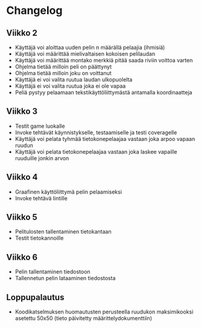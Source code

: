 # Changelog
## Viikko 2
- Käyttäjä voi aloittaa uuden pelin n määrällä pelaajia (ihmisiä)
- Käyttäjä voi määrittää mielivaltaisen kokoisen pelilaudan
- Käyttäjä voi määrittää montako merkkiä pitää saada riviin voittoa varten
- Ohjelma tietää milloin peli on päättynyt
- Ohjelma tietää milloin joku on voittanut
- Käyttäjä ei voi valita ruutua laudan ulkopuolelta
- Käyttäjä ei voi valita ruutua joka ei ole vapaa
- Peliä pystyy pelaamaan tekstikäyttöliittymästä antamalla koordinaatteja
## Viikko 3
- Testit game luokalle
- Invoke tehtävät käynnistykselle, testaamiselle ja testi coveragelle
- Käyttäjä voi pelata tyhmää tietokonepelaajaa vastaan joka arpoo vapaan ruudun
- Käyttäjä voi pelata tietokonepelaajaa vastaan joka laskee vapaille ruuduille jonkin arvon
## Viikko 4
- Graafinen käyttöliittymä pelin pelaamiseksi
- Invoke tehtävä lintille
## Viikko 5
- Pelitulosten tallentaminen tietokantaan
- Testit tietokannoille
## Viikko 6
- Pelin tallentaminen tiedostoon
- Tallennetun pelin lataaminen tiedostosta
## Loppupalautus
- Koodikatselmuksen huomautusten perusteella ruudukon maksimikooksi asetettu 50x50 (tieto päivitetty määrittelydokumenttiin)
